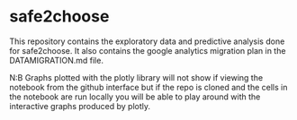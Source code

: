 # safe2choose
This repository contains the exploratory data and predictive analysis done for safe2choose. It also contains the google analytics migration plan in the DATAMIGRATION.md file.

N:B Graphs plotted with the plotly library will not show if viewing the notebook from the github interface but if the repo is cloned and the cells in the notebook are run locally you will be able to play around with the interactive graphs produced by plotly.
